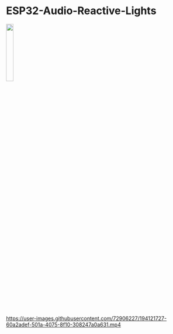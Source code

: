 # ESP32-Audio-Reactive-Lights
<img src="https://user-images.githubusercontent.com/72906227/194121267-a31496d2-0503-42ff-8906-b6d86dc4579d.png" width=20% height=20%>

https://user-images.githubusercontent.com/72906227/194121727-60a2adef-501a-4075-8f10-308247a0a631.mp4


